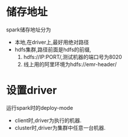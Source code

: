 # 储存地址
spark储存地址分为
- 本地,在driver上,最好用绝对路径
- hdfs集群,路径前面是hdfs的前缀,
    1. hdfs://IP:PORT/,测试机器的端口号为8020
    2. 线上用的阿里环境为hdfs://emr-header/

# 设置driver
运行spark时的deploy-mode
- client时,driver为执行的机器.  
- cluster时,driver为集群中任意一台机器.

